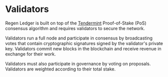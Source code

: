 # Validators

Regen Ledger is built on top of the [Tendermint](https://docs.tendermint.com/v0.35/) Proof-of-Stake (PoS) consensus algorithm and requires validators to secure the network.

Validators run a full node and participate in consensus by broadcasting votes that contain cryptographic signatures signed by the validator's private key. Validators commit new blocks in the blockchain and receive revenue in exchange for their work.

Validators must also participate in governance by voting on proposals. Validators are weighted according to their total stake.